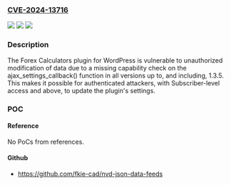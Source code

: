 ### [CVE-2024-13716](https://cve.mitre.org/cgi-bin/cvename.cgi?name=CVE-2024-13716)
![](https://img.shields.io/static/v1?label=Product&message=Forex%20Calculators&color=blue)
![](https://img.shields.io/static/v1?label=Version&message=*%3C%3D%201.3.5%20&color=brighgreen)
![](https://img.shields.io/static/v1?label=Vulnerability&message=CWE-862%20Missing%20Authorization&color=brighgreen)

### Description

The Forex Calculators plugin for WordPress is vulnerable to unauthorized modification of data due to a missing capability check on the ajax_settings_callback() function in all versions up to, and including, 1.3.5. This makes it possible for authenticated attackers, with Subscriber-level access and above, to update the plugin's settings.

### POC

#### Reference
No PoCs from references.

#### Github
- https://github.com/fkie-cad/nvd-json-data-feeds

